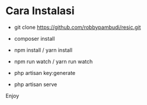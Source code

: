 # Cara Instalasi

- git clone https://github.com/robbypambudi/resic.git

- composer install
- npm install / yarn install
- npm run watch / yarn run watch

- php artisan key:generate
- php artisan serve

Enjoy